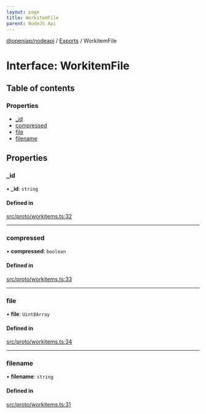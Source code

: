 ```yaml
---
layout: page
title: WorkitemFile
parent: NodeJS Api
---
```

[@openiap/nodeapi](../README) / [Exports](../modules) / WorkitemFile

# Interface: WorkitemFile

## Table of contents

### Properties

- [\_id](WorkitemFile#_id)
- [compressed](WorkitemFile#compressed)
- [file](WorkitemFile#file)
- [filename](WorkitemFile#filename)

## Properties

### \_id

• **\_id**: `string`

#### Defined in

[src/proto/workitems.ts:32](https://github.com/openiap/nodeapi/blob/a6b5438/src/proto/workitems.ts#L32)

___

### compressed

• **compressed**: `boolean`

#### Defined in

[src/proto/workitems.ts:33](https://github.com/openiap/nodeapi/blob/a6b5438/src/proto/workitems.ts#L33)

___

### file

• **file**: `Uint8Array`

#### Defined in

[src/proto/workitems.ts:34](https://github.com/openiap/nodeapi/blob/a6b5438/src/proto/workitems.ts#L34)

___

### filename

• **filename**: `string`

#### Defined in

[src/proto/workitems.ts:31](https://github.com/openiap/nodeapi/blob/a6b5438/src/proto/workitems.ts#L31)
